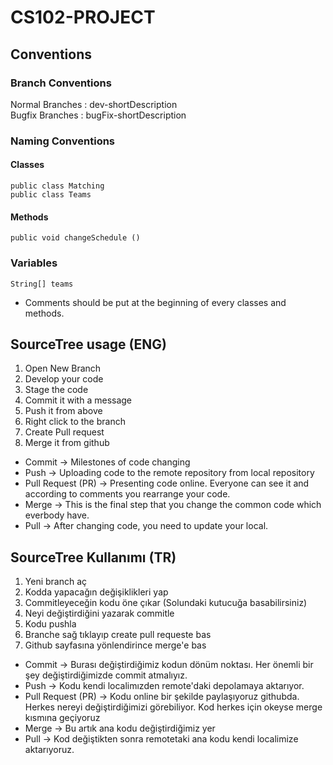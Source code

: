 # CS102-PROJECT
## Conventions
### Branch Conventions
Normal Branches : dev-shortDescription   
Bugfix Branches : bugFix-shortDescription
### Naming Conventions
#### Classes
```
public class Matching
public class Teams
```
#### Methods
```
public void changeSchedule ()
```
### Variables
```
String[] teams
```
* Comments should be put at the beginning of every classes and methods.

## SourceTree usage (ENG)
1) Open New Branch
2) Develop your code
3) Stage the code
4) Commit it with a message
5) Push it from above
6) Right click to the branch
7) Create Pull request
8) Merge it from github

* Commit -> Milestones of code changing
* Push -> Uploading code to the remote repository from local repository
* Pull Request (PR) -> Presenting code online. Everyone can see it and according to comments you rearrange your code.
* Merge -> This is the final step that you change the common code which everbody have.
* Pull -> After changing code, you need to update your local.

## SourceTree Kullanımı (TR)
1) Yeni branch aç
2) Kodda yapacağın değişiklikleri yap
3) Commitleyeceğin kodu öne çıkar (Solundaki kutucuğa basabilirsiniz)
4) Neyi değiştirdiğini yazarak commitle
5) Kodu pushla
6) Branche sağ tıklayıp create pull requeste bas
7) Github sayfasına yönlendirince merge'e bas

* Commit -> Burası değiştirdiğimiz kodun dönüm noktası. Her önemli bir şey değiştirdiğimizde commit atmalıyız.
* Push -> Kodu kendi localimızden remote'daki depolamaya aktarıyor.
* Pull Request (PR) -> Kodu online bir şekilde paylaşıyoruz githubda. Herkes nereyi değiştirdiğimizi görebiliyor. Kod herkes için okeyse merge kısmına geçiyoruz
* Merge -> Bu artık ana kodu değiştirdiğimiz yer
* Pull -> Kod değiştikten sonra remotetaki ana kodu kendi localimize aktarıyoruz.
